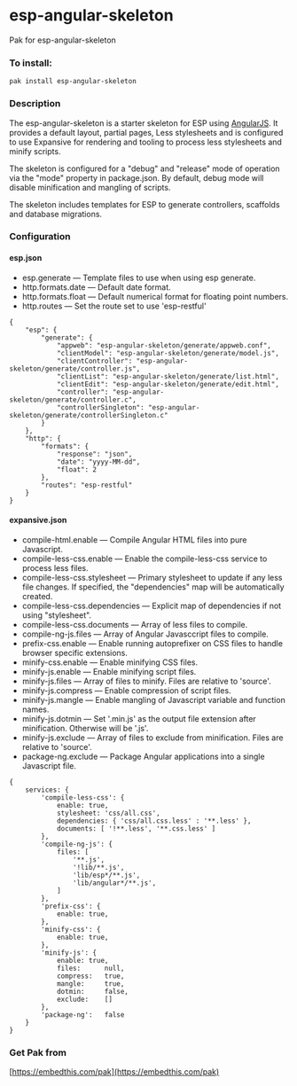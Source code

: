esp-angular-skeleton
===

Pak for esp-angular-skeleton

### To install:

    pak install esp-angular-skeleton

### Description

The esp-angular-skeleton is a starter skeleton for ESP using
[AngularJS](http://angularjs.org). It provides a default layout,
partial pages, Less stylesheets and is configured to use Expansive
for rendering and tooling to process less stylesheets and minify scripts.

The skeleton is configured for a "debug" and "release" mode of operation via the
"mode" property in package.json. By default, debug mode will disable minification and
mangling of scripts.

The skeleton includes templates for ESP to generate controllers, scaffolds 
and database migrations.

### Configuration

#### esp.json

* esp.generate &mdash; Template files to use when using esp generate.
* http.formats.date &mdash; Default date format.
* http.formats.float &mdash; Default numerical format for floating point numbers.
* http.routes &mdash; Set the route set to use 'esp-restful'

```
{
    "esp": {
        "generate": {
            "appweb": "esp-angular-skeleton/generate/appweb.conf",
            "clientModel": "esp-angular-skeleton/generate/model.js",
            "clientController": "esp-angular-skeleton/generate/controller.js",
            "clientList": "esp-angular-skeleton/generate/list.html",
            "clientEdit": "esp-angular-skeleton/generate/edit.html",
            "controller": "esp-angular-skeleton/generate/controller.c",
            "controllerSingleton": "esp-angular-skeleton/generate/controllerSingleton.c"
        }
    },
    "http": {
        "formats": {
            "response": "json",
            "date": "yyyy-MM-dd",
            "float": 2
        },
        "routes": "esp-restful"
    }
}
```

#### expansive.json

* compile-html.enable &mdash; Compile Angular HTML files into pure Javascript.
* compile-less-css.enable &mdash; Enable the compile-less-css service to process less files.
* compile-less-css.stylesheet &mdash; Primary stylesheet to update if any less file changes.
    If specified, the "dependencies" map will be automatically created. 
* compile-less-css.dependencies &mdash; Explicit map of dependencies if not using "stylesheet". 
* compile-less-css.documents &mdash; Array of less files to compile.
* compile-ng-js.files &mdash; Array of Angular Javasccript files to compile.
* prefix-css.enable &mdash; Enable running autoprefixer on CSS files to handle browser specific extensions.
* minify-css.enable &mdash; Enable minifying CSS files.
* minify-js.enable &mdash; Enable minifying script files.
* minify-js.files &mdash; Array of files to minify. Files are relative to 'source'.
* minify-js.compress &mdash; Enable compression of script files.
* minify-js.mangle &mdash; Enable mangling of Javascript variable and function names.
* minify-js.dotmin &mdash; Set '.min.js' as the output file extension after minification. Otherwise will be '.js'.
* minify-js.exclude &mdash; Array of files to exclude from minification. Files are relative to 'source'.
* package-ng.exclude &mdash; Package Angular applications into a single Javascript file.

```
{
    services: {
        'compile-less-css': {
            enable: true,
            stylesheet: 'css/all.css',
            dependencies: { 'css/all.css.less' : '**.less' },
            documents: [ '!**.less', '**.css.less' ]
        },
        'compile-ng-js': {
            files: [
                '**.js',
                '!lib/**.js',
                'lib/esp*/**.js',
                'lib/angular*/**.js',
            ]
        },
        'prefix-css': {
            enable: true,
        },
        'minify-css': {
            enable: true,
        },
        'minify-js': {
            enable: true,
            files:      null,
            compress:   true,
            mangle:     true,
            dotmin:     false,
            exclude:    []
        },
        'package-ng':   false
    }
}
```

### Get Pak from

[https://embedthis.com/pak](https://embedthis.com/pak)
